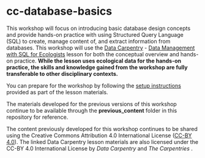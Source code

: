 ﻿# cc-database-basics

This workshop will focus on introducing basic database design concepts and provide hands-on practice with using Structured Query Language (SQL) to create, manage content of, and extract information from databases. This workshop will use the [Data Carpentry](https://datacarpentry.org) - [Data Management with SQL for Ecologists](https://datacarpentry.org/sql-ecology-lesson/) lesson for both the conceptual overview and hands-on practice. __While the lesson uses ecological data for the hands-on practice, the skills and knowledge gained from the workshop are fully transferable to other disciplinary contexts.__ 

You can prepare for the workshop by following the [setup instructions](https://datacarpentry.org/sql-ecology-lesson/setup.html) provided as part of the lesson materials. 

The materials developed for the previous versions of this workshop continue to be available through the __previous_content__ folder in this repository for reference. 

The content previously developed for this workshop continues to be shared using the Creative Commons Attribution 4.0 International License ([CC-BY 4.0](https://creativecommons.org/licenses/by/4.0/)). The linked Data Carpentry lesson materials are also licensed under the CC-BY 4.0 International License by _Data Carpentry_ and _The Carpentries_ .

